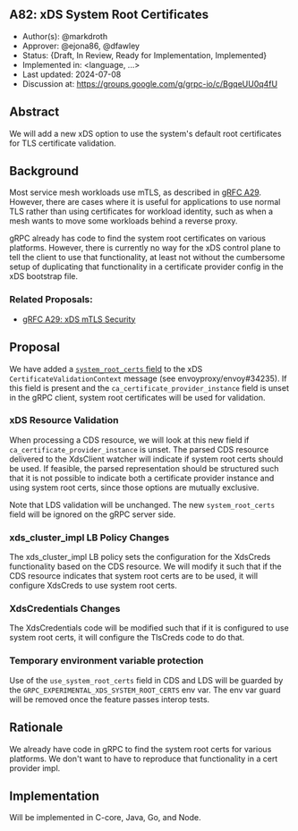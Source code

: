 A82: xDS System Root Certificates
----
* Author(s): @markdroth
* Approver: @ejona86, @dfawley
* Status: {Draft, In Review, Ready for Implementation, Implemented}
* Implemented in: <language, ...>
* Last updated: 2024-07-08
* Discussion at: https://groups.google.com/g/grpc-io/c/BgqeUU0q4fU

## Abstract

We will add a new xDS option to use the system's default root
certificates for TLS certificate validation.

## Background

Most service mesh workloads use mTLS, as described in [gRFC A29][A29].
However, there are cases where it is useful for applications to use
normal TLS rather than using certificates for workload identity, such as
when a mesh wants to move some workloads behind a reverse proxy.

gRPC already has code to find the system root certificates on various
platforms.  However, there is currently no way for the xDS control plane
to tell the client to use that functionality, at least not without the
cumbersome setup of duplicating that functionality in a certificate
provider config in the xDS bootstrap file.

### Related Proposals: 
* [gRFC A29: xDS mTLS Security][A29]

[A29]: A29-xds-tls-security.md

## Proposal

We have added a [`system_root_certs`
field](https://github.com/envoyproxy/envoy/blob/84d8fdd11e78013cd50596fa3b704e152512455e/api/envoy/extensions/transport_sockets/tls/v3/common.proto#L399)
to the xDS `CertificateValidationContext` message (see
envoyproxy/envoy#34235).  If this field is present and the
`ca_certificate_provider_instance` field is unset in the gRPC client,
system root certificates will be used for validation.

### xDS Resource Validation

When processing a CDS resource, we will look at this new field if
`ca_certificate_provider_instance` is unset.  The parsed CDS resource
delivered to the XdsClient watcher will indicate if system root certs
should be used.  If feasible, the parsed representation should be
structured such that it is not possible to indicate both a certificate
provider instance and using system root certs, since those options are
mutually exclusive.

Note that LDS validation will be unchanged.  The new `system_root_certs`
field will be ignored on the gRPC server side.

### xds_cluster_impl LB Policy Changes

The xds_cluster_impl LB policy sets the configuration for the XdsCreds
functionality based on the CDS resource.  We will modify it such that if
the CDS resource indicates that system root certs are to be used, it
will configure XdsCreds to use system root certs.

### XdsCredentials Changes

The XdsCredentials code will be modified such that if it is configured
to use system root certs, it will configure the TlsCreds code to do that.

### Temporary environment variable protection

Use of the `use_system_root_certs` field in CDS and LDS will be guarded
by the `GRPC_EXPERIMENTAL_XDS_SYSTEM_ROOT_CERTS` env var.  The env var
guard will be removed once the feature passes interop tests.

## Rationale

We already have code in gRPC to find the system root certs for various
platforms.  We don't want to have to reproduce that functionality in a
cert provider impl.

## Implementation

Will be implemented in C-core, Java, Go, and Node.
